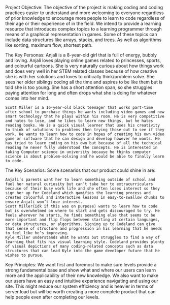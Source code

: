 Project Objective:
	The objective of the project is making coding and coding practices easier to understand and more welcoming to everyone regardless of prior knowledge to encourage more people to learn to code regardless of their age or their experience of in the field. We intend to provide a learning resource that introduces complex topics to a learning programmer through means of a graphical representation in games. Some of these topics can include data structures like arrays, stacks, and trees. As well as algorithms like sorting, maximum flow, shortest path.

The Key Personas:
	Anjali is a 8-year-old girl that is full of energy, bubbly and loving. Anjali loves playing online games related to princesses, sports, and colourful cartoons. She is very naturally curious about how things work and does very well in her STEM related classes because of how creative she is with her solutions and loves to critically think/problem solve. She sees her older siblings coding all the time and aspires to be like them but is told she is too young. She has a short attention span, so she struggles paying attention for long and often drops what she is doing for whatever comes into her mind.

	Scott Miller is a 16-year-old black teenager that works part-time after school to purchase things he wants including video games and new smart technology that he plays within his room. He is very competitive and hates to lose, and he likes to learn new things, but he hates reading books. He is a quick visual learner that uses his creativity to think of solutions to problems then trying those out to see if they work. He wants to learn how to code in hopes of creating his own video game or software that he can design and develop however he wants. He has tried to learn coding on his own but because of all the technical reading he never fully understood the concepts. He is interested in taking Computer science in university because he thinks computer science is about problem-solving and he would be able to finally learn to code.

The Key Scenarios:
Some scenarios that our product could shine in are:

	Anjali’s parents want her to learn something outside of school and fuel her natural curiosity but can’t take her to extracurriculars because of their busy work life and she often loses interest so they sign her up for Codeland which gamifies the learning process and creates colourful and interactive lessons in easy-to-swallow chunks to ensure Anjali won’t lose interest.
	Scott Miller(idk if this was on purpose) wants to learn how to code but is overwhelmed on where to start and gets discouraged to try. He feels wherever he starts, he finds something else that seems to be more important and flip flops between starting at certain languages, or data structures, or algorithms. Signing up to Codeland can give that sense of structure and progression in his learning that he needs to feel like he’s improving. 
	Kyle Miller understands what he wants but struggles to find a way of learning that fits his visual learning style. Codeland provides plenty of visual depictions of many coding-related concepts such as data structures that can lead Kyle into the game developer future that he wishes to pursue.

Key Principles:
	We want first and foremost to make sure levels provide a strong fundamental base and show what and where our users can learn more and the applicability of their new knowledge. We also want to make our users have an easy and intuitive experience navigating and using our site. This might reduce our system efficiency and is heavier in terms of server load but will be worth creating a more complete product that can help people even after completing our levels. 

